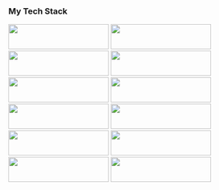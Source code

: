 ### My Tech Stack 

<img src="https://img.shields.io/badge/HTML5-black?style=for-the-badge&logo=HTML5&logoColor=#E34F26" style="width:200px; height:50px" /> <img src="https://img.shields.io/badge/CSS3-black?style=for-the-badge&logo=CSS3&logoColor=#1572B6" style="width:200px; height:50px"/> <img src="https://img.shields.io/badge/Sass-black?style=for-the-badge&logo=Sass&logoColor=#c69" style="width:200px; height:50px"/> <img src="https://img.shields.io/badge/JavaScript-black?style=for-the-badge&logo=JavaScript&logoColor=#F7DF1E" style="width:200px; height:50px"/> <img src="https://img.shields.io/badge/TypeScript-black?style=for-the-badge&logo=TypeScript&logoColor=#3178C6" style="width:200px; height:50px"/> <img src="https://img.shields.io/badge/React-black?style=for-the-badge&logo=React&logoColor=#61DAFB" style="width:200px; height:50px"/> <img src="https://img.shields.io/badge/Redux-black?style=for-the-badge&logo=Redux&logoColor=#764ABC" style="width:200px; height:50px"/> <img src="https://img.shields.io/badge/VS Code-black?style=for-the-badge&logo=Visual Studio Code&logoColor=blue" style="width:200px; height:50px"/> <img src="https://img.shields.io/badge/GitHub-black?style=for-the-badge&logo=GitHub&logoColor=#181717" style="width:200px; height:50px" /> <img src="https://img.shields.io/badge/npm-black?style=for-the-badge&logo=NPM&logoColor=#CB3837" style="width:200px; height:50px" /> <img src="https://img.shields.io/badge/Figma-black?style=for-the-badge&logo=Figma&logoColor=#F24E1E" style="width:200px; height:50px" /> <img src="https://img.shields.io/badge/Postman-black?style=for-the-badge&logo=Postman&logoColor=#FF6C37" style="width:200px; height:50px" />








<!--
**Kosynskyi/Kosynskyi** is a ✨ _special_ ✨ repository because its `README.md` (this file) appears on your GitHub profile.

Here are some ideas to get you started:

- 🔭 I’m currently working on ...
- 🌱 I’m currently learning ...
- 👯 I’m looking to collaborate on ...
- 🤔 I’m looking for help with ...
- 💬 Ask me about ...
- 📫 How to reach me: ...
- 😄 Pronouns: ...
- ⚡ Fun fact: ...

-->
